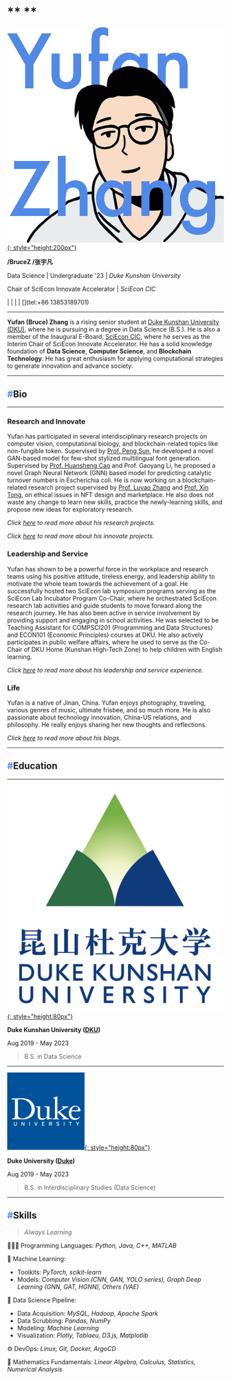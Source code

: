 # ** **

[![YUFAN](./img/logos/logo8_en.png){: style="height:200px"}](index.md)

**/BruceZ /张宇凡**

Data Science | Undergraduate '23 | *Duke Kunshan University*

Chair of SciEcon Innovate Accelerator | *SciEcon CIC*

<link rel="stylesheet" href="https://cdnjs.cloudflare.com/ajax/libs/font-awesome/4.7.0/css/font-awesome.min.css">

[<i class="fa fa-envelope" aria-hidden="true"></i>](mailto:yz605@duke.edu)
| [<i class="fa fa-linkedin" aria-hidden="true"></i>](https://www.linkedin.com/in/helloyufan/)
| [<i class="fa fa-twitter" aria-hidden="true"></i>](https://twitter.com/brucezbrucez)
| [<i class="fa fa-github" aria-hidden="true"></i>](https://github.com/iambrucez)
| [<i class="fa fa-phone" aria-hidden="true"></i>](tel:+86 13853189701)
<!--  | [<i class="fa fa-id-badge" aria-hidden="true"></i>](https://duke.box.com/s/ao1ndowhdl30ahywccjpvxhx4kdcj8w2) -->


---

<!-- ## **Bio**

**Yufan (Bruce) Zhang** is a rising senior student at [Duke Kunshan University (DKU)](https://dukekunshan.edu.cn/), where he is pursuing in a degree in Data Science (BS). He is also one of the members of the E-Board, [SciEcon CIC](https://www.sciecon.org/), where he serves as the SciEcon Lab Incubator Program Co-Chair. He has a solid knowledge foundation of Data Science, Computer Science, and Blockchain Technology. He has great enthusiasm for applying computational strategies to generate innovation and advance society. 

Yufan has participated in several interdisciplinary research projects on computer vision, computational biology, and blockchain-related topics like non-fungible token. 
Supervised by Prof. Peng Sun he developed a novel GAN-based model for few-shot stylized multilingual font generation. 
Supervised by [Prof. Huansheng Cao](https://scholars.duke.edu/person/Huansheng.Cao), Assistant Professor of Environmental Science, and Prof. Gaoyang Li, he proposed a novel Graph Neural Network (GNN) based model for predicting catalytic turnover numbers in Escherichia coli. 
He is now working on a blockchain-related research project supervised by [Prof. Luyao Zhang](https://scholars.duke.edu/person/luyao.zhang) and [Prof. Xin Tong](https://xintong.ca/) on ethical issues in NFT design and marketplace. 

Yufan has shown to be a powerful force in the workplace and research teams using his positive attitude, tireless energy and leadership ability to motivate the whole team towards achievement of a goal. He successfully hosted two SciEcon lab symposium program serving as the SciEcon Lab Incubator Program Co-Chair, where he orchestrated SciEcon research lab activities and guide students to move forward along the research journey. He has also been active in service involvement by providing support and engaging in school activities. He was selected to be Teaching Assistant for COMPSCI201 (Programming and Data Structures) and ECON101 (Economic Principles) courses at DKU. He also actively participate in public welfare affairs, where he used to serve as the Co-Chair of DKU Home (Kunshan High-Tech Zone) to help children on English learning.

Yufan is a native of Jinan, China. Yufan enjoys photography, traveling, various genres of music, ultimate frisbee, and so much more. He is also passionate about the technology innovation, China-US relations, philosophy.

--- -->


**Yufan (Bruce) Zhang** is a rising senior student at [Duke Kunshan University (DKU)](https://dukekunshan.edu.cn/), where he is pursuing in a degree in Data Science (B.S.). 
He is also a member of the Inaugural E-Board, [SciEcon CIC](https://www.sciecon.org/), where he serves as the Interim Chair of SciEcon Innovate Accelerator. 
He has a solid knowledge foundation of **Data Science**, **Computer Science**, and **Blockchain Technology**. 
He has great enthusiasm for applying computational strategies to generate innovation and advance society. 

---
## <span style="color:#5189e6">**#**</span>**Bio**

---

### **Research and Innovate**

Yufan has participated in several interdisciplinary research projects on computer vision, computational biology, and blockchain-related topics like non-fungible token. 
Supervised by [Prof. Peng Sun](https://scholars.duke.edu/person/Peng.Sun1), he developed a novel GAN-based model for few-shot stylized multilingual font generation. 
Supervised by [Prof. Huansheng Cao](https://scholars.duke.edu/person/Huansheng.Cao) and Prof. Gaoyang Li, he proposed a novel Graph Neural Network (GNN) based model for predicting catalytic turnover numbers in Escherichia coli. 
He is now working on a blockchain-related research project supervised by [Prof. Luyao Zhang](https://scholars.duke.edu/person/luyao.zhang) and [Prof. Xin Tong](https://xintong.ca/), on ethical issues in NFT design and marketplace. 
He also does not waste any change to learn new skills, practice the newly-learning skills, and propose new ideas for exploratory research.

*Click [here](Research.md) to read more about his research projects.*

*Click [here](Innovate.md) to read more about his innovate projects.*

### **Leadership and Service**

Yufan has shown to be a powerful force in the workplace and research teams using his positive attitude, tireless energy, and leadership ability to motivate the whole team towards the achievement of a goal.
He successfully hosted two SciEcon lab symposium programs serving as the SciEcon Lab Incubator Program Co-Chair, where he orchestrated SciEcon research lab activities and guide students to move forward along the research journey. 
He has also been active in service involvement by providing support and engaging in school activities.
He was selected to be Teaching Assistant for COMPSCI201 (Programming and Data Structures) and ECON101 (Economic Principles) courses at DKU.
He also actively participates in public welfare affairs, where he used to serve as the Co-Chair of DKU Home (Kunshan High-Tech Zone) to help children with English learning.

*Click [here](LeadershipService.md) to read more about his leadership and service experience.*

### **Life**

Yufan is a native of Jinan, China.
Yufan enjoys photography, traveling, various genres of music, ultimate frisbee, and so much more.
He is also passionate about technology innovation, China-US relations, and philosophy.
He really enjoys sharing her new thoughts and reflections.

*Click [here](Blogs.md) to read more about his blogs.*

---

<!-- ## **#Contact**

- Email: [yz605@duke.edu](mailto:yz605@duke.edu)

- LinkedIn: [helloyufan](https://www.linkedin.com/in/helloyufan/)

- Twitter: [@brucezbrucez](https://twitter.com/brucezbrucez)

- GitHub: [iambrucez](https://github.com/iambrucez)

- Medium: [@brucezbrucez](https://medium.com/@brucezbrucez)

--- -->

## <span style="color:#5189e6">**#**</span>**Education**

---

[![DKU](img/logos/dku_ver.png){: style="height:80px"}](https://dukekunshan.edu.cn/)

**Duke Kunshan University ([DKU](https://dukekunshan.edu.cn/))**

Aug 2019 - May 2023

> B.S. in Data Science

---

[![Duke](img/logos/dukesquare_blue.png){: style="height:80px"}](https://duke.edu/)

**Duke University ([Duke](https://duke.edu/))**

Aug 2019 - May 2023

> B.S. in Interdisciplinary Studies (Data Science)

<!-- **Shandong Jigang Senior High School**

##### Sep 2016 - Jun 2019

> Senior high school

**Shandong Jinan Dianliu No.1 Middle School**

##### Sep 2013 - Jun 2016

> Junior high school

**Jinan Lixia Experimental Primary School**

##### Sep 2007 - Jun 2013

> Primary school -->

---

## <span style="color:#5189e6">**#**</span>**Skills**

> *Always Learning*

👨🏻‍💻 Programming Languages: *Python, Java, C++, MATLAB*

🤖 Machine Learning:

- Toolkits: *PyTorch, scikit-learn*
- Models: *Computer Vision (CNN, GAN, YOLO series), Graph Deep Learning (GNN, GAT, HGNN), Others (VAE)*

💽 Data Science Pipeline:

- Data Acquisition: *MySQL, Hadoop, Apache Spark*
- Data Scrubbing: *Pandas, NumPy*
- Modeling: *Machine Learning*
- Visualization: *Plotly, Tablaeu, D3.js, Matplotlib*

⚙️ DevOps: *Linux, Git, Docker, ArgoCD*

🧮 Mathematics Fundamentals: *Linear Algebra, Calculus, Statistics, Numerical Analysis*
